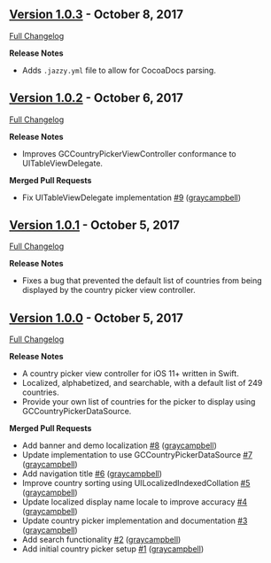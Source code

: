 ## [Version 1.0.3](https://github.com/graycampbell/GCCountryPicker/tree/1.0.3) - October 8, 2017

[Full Changelog](https://github.com/graycampbell/GCCountryPicker/compare/1.0.2...1.0.3)

**Release Notes**

- Adds `.jazzy.yml` file to allow for CocoaDocs parsing.

## [Version 1.0.2](https://github.com/graycampbell/GCCountryPicker/tree/1.0.2) - October 6, 2017

[Full Changelog](https://github.com/graycampbell/GCCountryPicker/compare/1.0.1...1.0.2)

**Release Notes**

- Improves GCCountryPickerViewController conformance to UITableViewDelegate.

**Merged Pull Requests**

- Fix UITableViewDelegate implementation [\#9](https://github.com/graycampbell/GCCountryPicker/pull/9) ([graycampbell](https://github.com/graycampbell))

## [Version 1.0.1](https://github.com/graycampbell/GCCountryPicker/tree/1.0.1) - October 5, 2017

[Full Changelog](https://github.com/graycampbell/GCCountryPicker/compare/1.0.0...1.0.1)

**Release Notes**

- Fixes a bug that prevented the default list of countries from being displayed by the country picker view controller.

## [Version 1.0.0](https://github.com/graycampbell/GCCountryPicker/tree/1.0.0) - October 5, 2017

[Full Changelog](https://github.com/graycampbell/GCCountryPicker/compare/ce99cec...1.0.0)

**Release Notes**

- A country picker view controller for iOS 11+ written in Swift.
- Localized, alphabetized, and searchable, with a default list of 249 countries.
- Provide your own list of countries for the picker to display using GCCountryPickerDataSource.

**Merged Pull Requests**

- Add banner and demo localization [\#8](https://github.com/graycampbell/GCCountryPicker/pull/8) ([graycampbell](https://github.com/graycampbell))
- Update implementation to use GCCountryPickerDataSource [\#7](https://github.com/graycampbell/GCCountryPicker/pull/7) ([graycampbell](https://github.com/graycampbell))
- Add navigation title [\#6](https://github.com/graycampbell/GCCountryPicker/pull/6) ([graycampbell](https://github.com/graycampbell))
- Improve country sorting using UILocalizedIndexedCollation [\#5](https://github.com/graycampbell/GCCountryPicker/pull/5) ([graycampbell](https://github.com/graycampbell))
- Update localized display name locale to improve accuracy [\#4](https://github.com/graycampbell/GCCountryPicker/pull/4) ([graycampbell](https://github.com/graycampbell))
- Update country picker implementation and documentation [\#3](https://github.com/graycampbell/GCCountryPicker/pull/3) ([graycampbell](https://github.com/graycampbell))
- Add search functionality [\#2](https://github.com/graycampbell/GCCountryPicker/pull/2) ([graycampbell](https://github.com/graycampbell))
- Add initial country picker setup [\#1](https://github.com/graycampbell/GCCountryPicker/pull/1) ([graycampbell](https://github.com/graycampbell))
